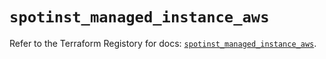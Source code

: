 # `spotinst_managed_instance_aws`

Refer to the Terraform Registory for docs: [`spotinst_managed_instance_aws`](https://www.terraform.io/docs/providers/spotinst/r/managed_instance_aws).
